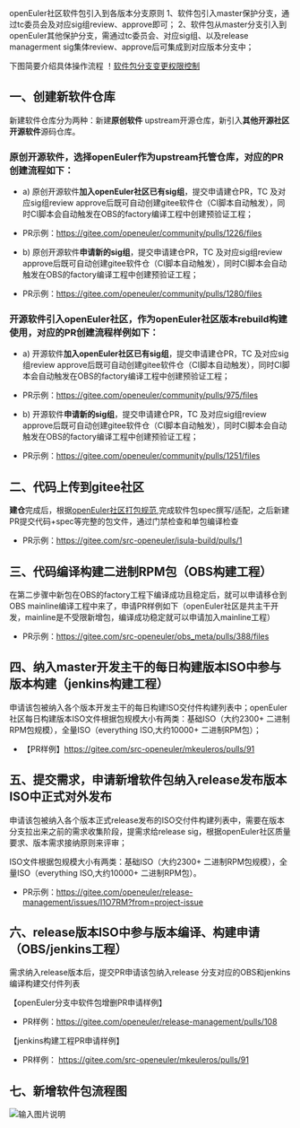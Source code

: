 
openEuler社区软件包引入到各版本分支原则
1、软件包引入master保护分支，通过tc委员会及对应sig组review、approve即可；
2、软件包从master分支引入到openEuler其他保护分支，需通过tc委员会、对应sig组、以及release managerment sig集体review、approve后可集成到对应版本分支中；

下图简要介绍具体操作流程
！[软件包分支变更权限控制](https://gitee.com/yaqiangchen/release-management/blob/master/Pictures/pckg-mgmt.png)

## 一、创建新软件仓库

新建软件仓库分为两种：新建**原创软件** upstream开源仓库，新引入**其他开源社区开源软件**源码仓库。

### **原创开源软件**，选择openEuler作为upstream托管仓库，对应的PR创建流程如下：
- a) 原创开源软件**加入openEuler社区已有sig组**，提交申请建仓PR，TC 及对应sig组review approve后既可自动创建gitee软件仓（CI脚本自动触发），同时CI脚本会自动触发在OBS的factory编译工程中创建预验证工程；
- PR示例：https://gitee.com/openeuler/community/pulls/1226/files

- b) 原创开源软件**申请新的sig组**，提交申请建仓PR，TC 及对应sig组review approve后既可自动创建gitee软件仓（CI脚本自动触发），同时CI脚本会自动触发在OBS的factory编译工程中创建预验证工程；
- PR示例：https://gitee.com/openeuler/community/pulls/1280/files

### **开源软件引入openEuler社区**，作为openEuler社区版本rebuild构建使用，对应的PR创建流程样例如下：
- a) 开源软件**加入openEuler社区已有sig组**，提交申请建仓PR，TC 及对应sig组review approve后既可自动创建gitee软件仓（CI脚本自动触发），同时CI脚本会自动触发在OBS的factory编译工程中创建预验证工程；
- PR示例：https://gitee.com/openeuler/community/pulls/975/files

- b) 开源软件**申请新的sig组**，提交申请建仓PR，TC 及对应sig组review approve后既可自动创建gitee软件仓（CI脚本自动触发），同时CI脚本会自动触发在OBS的factory编译工程中创建预验证工程；
- PR示例：https://gitee.com/openeuler/community/pulls/1251/files

## 二、代码上传到gitee社区

**建仓**完成后，根据[openEuler社区打包规范](https://gitee.com/openeuler/community/blob/master/zh/contributors/packaging.md),完成软件包spec撰写/适配，之后新建PR提交代码+spec等完整的包文件，通过门禁检查和单包编译检查
- PR示例：https://gitee.com/src-openeuler/isula-build/pulls/1 

## 三、代码编译构建二进制RPM包（OBS构建工程）

在第二步骤中新包在OBS的factory工程下编译成功且稳定后，就可以申请移仓到OBS mainline编译工程中来了，申请PR样例如下（openEuler社区是共主干开发，mainline是不受限新增包，编译成功稳定就可以申请加入mainline工程）


- PR示例：https://gitee.com/src-openeuler/obs_meta/pulls/388/files


## 四、纳入master开发主干的每日构建版本ISO中参与版本构建（jenkins构建工程）

申请该包被纳入各个版本开发主干的每日构建ISO交付件构建列表中；openEuler社区每日构建版本ISO文件根据包规模大小有两类：基础ISO（大约2300+ 二进制RPM包规模），全量ISO（everything ISO,大约10000+ 二进制RPM包）；

- 【PR样例】https://gitee.com/src-openeuler/mkeuleros/pulls/91
 

## 五、提交需求，申请新增软件包纳入release发布版本ISO中正式对外发布
申请该包被纳入各个版本正式release发布的ISO交付件构建列表中，需要在版本分支拉出来之前的需求收集阶段，提需求给release sig，根据openEuler社区质量要求、版本需求接纳原则来评审；

ISO文件根据包规模大小有两类：基础ISO（大约2300+ 二进制RPM包规模），全量ISO（everything ISO,大约10000+ 二进制RPM包）。

- PR示例：https://gitee.com/openeuler/release-management/issues/I1O7RM?from=project-issue

 

## 六、release版本ISO中参与版本编译、构建申请（OBS/jenkins工程）
需求纳入release版本后，提交PR申请该包纳入release 分支对应的OBS和jenkins编译构建交付件列表

【openEuler分支中软件包增删PR申请样例】

- PR样例：https://gitee.com/openeuler/release-management/pulls/108

【jenkins构建工程PR申请样例】
- PR样例： https://gitee.com/src-openeuler/mkeuleros/pulls/91

## 七、新增软件包流程图
![输入图片说明](https://images.gitee.com/uploads/images/2020/1117/190932_99e94b47_5603730.png "new_package.PNG")